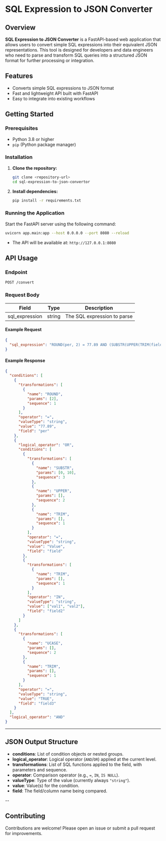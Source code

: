 # SQL Expression to JSON Converter

## Overview

**SQL Expression to JSON Converter** is a FastAPI-based web application that allows users to convert simple SQL expressions into their equivalent JSON representations. This tool is designed for developers and data engineers who need to parse and transform SQL queries into a structured JSON format for further processing or integration.

## Features

- Converts simple SQL expressions to JSON format
- Fast and lightweight API built with FastAPI
- Easy to integrate into existing workflows

## Getting Started

### Prerequisites

- Python 3.8 or higher
- `pip` (Python package manager)

### Installation

1. **Clone the repository:**
    ```sh
    git clone <repository-url>
    cd sql-expression-to-json-convertor
    ```

2. **Install dependencies:**
    ```sh
    pip install -r requirements.txt
    ```

### Running the Application

Start the FastAPI server using the following command:

```sh
uvicorn app.main:app --host 0.0.0.0 --port 8080 --reload
```

- The API will be available at: `http://127.0.0.1:8080`

## API Usage

### Endpoint

`POST /convert`

### Request Body

| Field           | Type   | Description                  |
|-----------------|--------|------------------------------|
| sql_expression  | string | The SQL expression to parse  |

#### Example Request

```json
{
  "sql_expression": "ROUND(per, 2) = 77.89 AND (SUBSTR(UPPER(TRIM(field)), 0, 10) = 'Value' OR TRIM(field2) IN (\"val1\", 'val2')) AND UCASE(TRIM(field3)) = TRUE"
}
```

#### Example Response

```json
{
  "conditions": [
    {
      "transformations": [
        {
          "name": "ROUND",
          "params": [2],
          "sequence": 1
        }
      ],
      "operator": "=",
      "valueType": "string",
      "value": "77.89",
      "field": "per"
    },
    {
      "logical_operator": "OR",
      "conditions": [
        {
          "transformations": [
            {
              "name": "SUBSTR",
              "params": [0, 10],
              "sequence": 3
            },
            {
              "name": "UPPER",
              "params": [],
              "sequence": 2
            },
            {
              "name": "TRIM",
              "params": [],
              "sequence": 1
            }
          ],
          "operator": "=",
          "valueType": "string",
          "value": "Value",
          "field": "field"
        },
        {
          "transformations": [
            {
              "name": "TRIM",
              "params": [],
              "sequence": 1
            }
          ],
          "operator": "IN",
          "valueType": "string",
          "value": ["val1", "val2"],
          "field": "field2"
        }
      ]
    },
    {
      "transformations": [
        {
          "name": "UCASE",
          "params": [],
          "sequence": 2
        },
        {
          "name": "TRIM",
          "params": [],
          "sequence": 1
        }
      ],
      "operator": "=",
      "valueType": "string",
      "value": "TRUE",
      "field": "field3"
    }
  ],
  "logical_operator": "AND"
}
```

---

## JSON Output Structure

- **conditions**: List of condition objects or nested groups.
- **logical_operator**: Logical operator (`AND`/`OR`) applied at the current level.
- **transformations**: List of SQL functions applied to the field, with parameters and sequence.
- **operator**: Comparison operator (e.g., `=`, `IN`, `IS NULL`).
- **valueType**: Type of the value (currently always `"string"`).
- **value**: Value(s) for the condition.
- **field**: The field/column name being compared.

--

## Contributing

Contributions are welcome! Please open an issue or submit a pull request for improvements.
